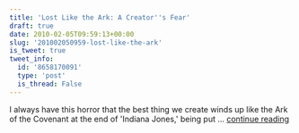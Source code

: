 ```yaml
---
title: 'Lost Like the Ark: A Creator''s Fear'
draft: true
date: 2010-02-05T09:59:13+00:00
slug: '201002050959-lost-like-the-ark'
is_tweet: true
tweet_info:
  id: '8658170091'
  type: 'post'
  is_thread: False
---
```




I always have this horror that the best thing we create winds up like the Ark of the Covenant at the end of 'Indiana Jones,' being put ... [continue reading](https://x.com/sytelus/status/8658170091)
